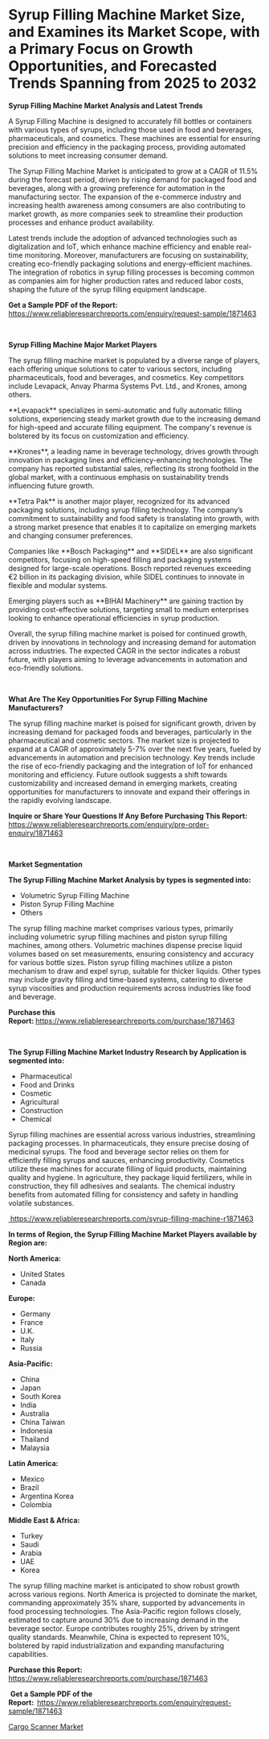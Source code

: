<p><h1>Syrup Filling Machine Market Size, and Examines its Market Scope, with a Primary Focus on Growth Opportunities, and Forecasted Trends Spanning from 2025 to 2032</h1></p><p><strong>Syrup Filling Machine Market Analysis and Latest Trends</strong></p>
<p><p>A Syrup Filling Machine is designed to accurately fill bottles or containers with various types of syrups, including those used in food and beverages, pharmaceuticals, and cosmetics. These machines are essential for ensuring precision and efficiency in the packaging process, providing automated solutions to meet increasing consumer demand.</p><p>The Syrup Filling Machine Market is anticipated to grow at a CAGR of 11.5% during the forecast period, driven by rising demand for packaged food and beverages, along with a growing preference for automation in the manufacturing sector. The expansion of the e-commerce industry and increasing health awareness among consumers are also contributing to market growth, as more companies seek to streamline their production processes and enhance product availability.</p><p>Latest trends include the adoption of advanced technologies such as digitalization and IoT, which enhance machine efficiency and enable real-time monitoring. Moreover, manufacturers are focusing on sustainability, creating eco-friendly packaging solutions and energy-efficient machines. The integration of robotics in syrup filling processes is becoming common as companies aim for higher production rates and reduced labor costs, shaping the future of the syrup filling equipment landscape.</p></p>
<p><strong>Get a Sample PDF of the Report:&nbsp;</strong> <a href="https://www.reliableresearchreports.com/enquiry/request-sample/1871463?utm_campaign=2279&utm_medium=2&utm_source=Github&utm_content=ia&utm_term=11042025&utm_id=syrup-filling-machine">https://www.reliableresearchreports.com/enquiry/request-sample/1871463</a></p>
<p>&nbsp;</p>
<p><strong>Syrup Filling Machine Major Market Players</strong></p>
<p><p>The syrup filling machine market is populated by a diverse range of players, each offering unique solutions to cater to various sectors, including pharmaceuticals, food and beverages, and cosmetics. Key competitors include Levapack, Anvay Pharma Systems Pvt. Ltd., and Krones, among others.</p><p>**Levapack** specializes in semi-automatic and fully automatic filling solutions, experiencing steady market growth due to the increasing demand for high-speed and accurate filling equipment. The company's revenue is bolstered by its focus on customization and efficiency.</p><p>**Krones**, a leading name in beverage technology, drives growth through innovation in packaging lines and efficiency-enhancing technologies. The company has reported substantial sales, reflecting its strong foothold in the global market, with a continuous emphasis on sustainability trends influencing future growth.</p><p>**Tetra Pak** is another major player, recognized for its advanced packaging solutions, including syrup filling technology. The company’s commitment to sustainability and food safety is translating into growth, with a strong market presence that enables it to capitalize on emerging markets and changing consumer preferences.</p><p>Companies like **Bosch Packaging** and **SIDEL** are also significant competitors, focusing on high-speed filling and packaging systems designed for large-scale operations. Bosch reported revenues exceeding €2 billion in its packaging division, while SIDEL continues to innovate in flexible and modular systems.</p><p>Emerging players such as **BIHAI Machinery** are gaining traction by providing cost-effective solutions, targeting small to medium enterprises looking to enhance operational efficiencies in syrup production.</p><p>Overall, the syrup filling machine market is poised for continued growth, driven by innovations in technology and increasing demand for automation across industries. The expected CAGR in the sector indicates a robust future, with players aiming to leverage advancements in automation and eco-friendly solutions.</p></p>
<p>&nbsp;</p>
<p><strong>What Are The Key Opportunities For Syrup Filling Machine Manufacturers?</strong></p>
<p><p>The syrup filling machine market is poised for significant growth, driven by increasing demand for packaged foods and beverages, particularly in the pharmaceutical and cosmetic sectors. The market size is projected to expand at a CAGR of approximately 5-7% over the next five years, fueled by advancements in automation and precision technology. Key trends include the rise of eco-friendly packaging and the integration of IoT for enhanced monitoring and efficiency. Future outlook suggests a shift towards customizability and increased demand in emerging markets, creating opportunities for manufacturers to innovate and expand their offerings in the rapidly evolving landscape.</p></p>
<p><strong>Inquire or Share Your Questions If Any Before Purchasing This Report:</strong> <a href="https://www.reliableresearchreports.com/enquiry/pre-order-enquiry/1871463?utm_campaign=2279&utm_medium=2&utm_source=Github&utm_content=ia&utm_term=11042025&utm_id=syrup-filling-machine">https://www.reliableresearchreports.com/enquiry/pre-order-enquiry/1871463</a></p>
<p>&nbsp;</p>
<p><strong>Market Segmentation</strong></p>
<p><strong>The Syrup Filling Machine Market Analysis by types is segmented into:</strong></p>
<p><ul><li>Volumetric Syrup Filling Machine</li><li>Piston Syrup Filling Machine</li><li>Others</li></ul></p>
<p><p>The syrup filling machine market comprises various types, primarily including volumetric syrup filling machines and piston syrup filling machines, among others. Volumetric machines dispense precise liquid volumes based on set measurements, ensuring consistency and accuracy for various bottle sizes. Piston syrup filling machines utilize a piston mechanism to draw and expel syrup, suitable for thicker liquids. Other types may include gravity filling and time-based systems, catering to diverse syrup viscosities and production requirements across industries like food and beverage.</p></p>
<p><strong>Purchase this Report:&nbsp;</strong><a href="https://www.reliableresearchreports.com/purchase/1871463?utm_campaign=2279&utm_medium=2&utm_source=Github&utm_content=ia&utm_term=11042025&utm_id=syrup-filling-machine">https://www.reliableresearchreports.com/purchase/1871463</a></p>
<p>&nbsp;</p>
<p><strong>The Syrup Filling Machine Market Industry Research by Application is segmented into:</strong></p>
<p><ul><li>Pharmaceutical</li><li>Food and Drinks</li><li>Cosmetic</li><li>Agricultural</li><li>Construction</li><li>Chemical</li></ul></p>
<p><p>Syrup filling machines are essential across various industries, streamlining packaging processes. In pharmaceuticals, they ensure precise dosing of medicinal syrups. The food and beverage sector relies on them for efficiently filling syrups and sauces, enhancing productivity. Cosmetics utilize these machines for accurate filling of liquid products, maintaining quality and hygiene. In agriculture, they package liquid fertilizers, while in construction, they fill adhesives and sealants. The chemical industry benefits from automated filling for consistency and safety in handling volatile substances.</p></p>
<p><a href="https://www.reliableresearchreports.com/syrup-filling-machine-r1871463?utm_campaign=2279&utm_medium=2&utm_source=Github&utm_content=ia&utm_term=11042025&utm_id=syrup-filling-machine">&nbsp;https://www.reliableresearchreports.com/syrup-filling-machine-r1871463</a></p>
<p><strong>In terms of Region, the Syrup Filling Machine Market Players available by Region are:</strong></p>
<p>
    <p> <strong> North America: </strong>
        <ul>
            <li>United States</li>
            <li>Canada</li>
        </ul>
        </p> 
    <p> <strong> Europe: </strong>
        <ul>
            <li>Germany</li>
            <li>France</li>
            <li>U.K.</li>
            <li>Italy</li>
            <li>Russia</li>
        </ul>
        </p> 
    <p> <strong> Asia-Pacific: </strong>
        <ul>
            <li>China</li>
            <li>Japan</li>
            <li>South Korea</li>
            <li>India</li>
            <li>Australia</li>
            <li>China Taiwan</li>
            <li>Indonesia</li>
            <li>Thailand</li>
            <li>Malaysia</li>
        </ul>
        </p> 
    <p> <strong> Latin America: </strong>
        <ul>
            <li>Mexico</li>
            <li>Brazil</li>
            <li>Argentina Korea</li>
            <li>Colombia</li>
        </ul>
        </p> 
    <p> <strong> Middle East & Africa: </strong>
        <ul>
            <li>Turkey</li>
            <li>Saudi</li>
            <li>Arabia</li>
            <li>UAE</li>
            <li>Korea</li>
        </ul>
    </p>
    </p>
<p><p>The syrup filling machine market is anticipated to show robust growth across various regions. North America is projected to dominate the market, commanding approximately 35% share, supported by advancements in food processing technologies. The Asia-Pacific region follows closely, estimated to capture around 30% due to increasing demand in the beverage sector. Europe contributes roughly 25%, driven by stringent quality standards. Meanwhile, China is expected to represent 10%, bolstered by rapid industrialization and expanding manufacturing capabilities.</p></p>
<p><strong>Purchase this Report: </strong><a href="https://www.reliableresearchreports.com/purchase/1871463?utm_campaign=2279&utm_medium=2&utm_source=Github&utm_content=ia&utm_term=11042025&utm_id=syrup-filling-machine">https://www.reliableresearchreports.com/purchase/1871463</a></p>
<p>&nbsp;<strong>Get a Sample PDF of the Report:&nbsp;&nbsp;</strong><a href="https://www.reliableresearchreports.com/enquiry/request-sample/1871463?utm_campaign=2279&utm_medium=2&utm_source=Github&utm_content=ia&utm_term=11042025&utm_id=syrup-filling-machine">https://www.reliableresearchreports.com/enquiry/request-sample/1871463</a></p>
<p><strong></strong></p>
<p><p><a href="https://github.com/clemmheisefy/Market-Research-Report-List-1/blob/main/cargo-scanner-market.md?utm_campaign=2279&utm_medium=2&utm_source=Github&utm_content=ia&utm_term=11042025&utm_id=syrup-filling-machine">Cargo Scanner Market</a></p></p>
